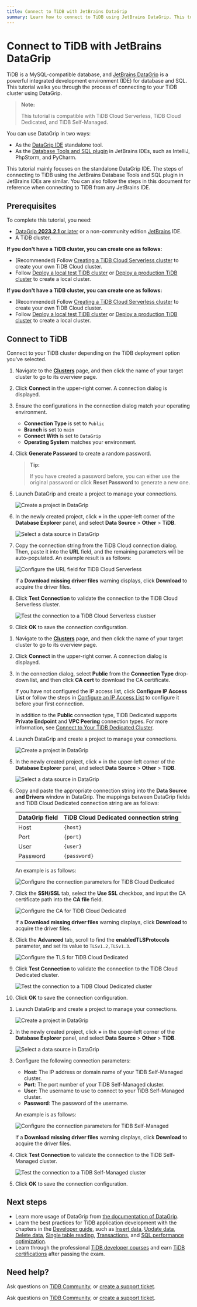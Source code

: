 ```yaml
---
title: Connect to TiDB with JetBrains DataGrip
summary: Learn how to connect to TiDB using JetBrains DataGrip. This tutorial also applies to the Database Tools and SQL plugin available in other JetBrains IDEs, such as IntelliJ, PhpStorm, and PyCharm.
---
```


# Connect to TiDB with JetBrains DataGrip

TiDB is a MySQL-compatible database, and [JetBrains DataGrip](https://www.jetbrains.com/help/datagrip/getting-started.html) is a powerful integrated development environment (IDE) for database and SQL. This tutorial walks you through the process of connecting to your TiDB cluster using DataGrip.

> **Note:**
>
> This tutorial is compatible with TiDB Cloud Serverless, TiDB Cloud Dedicated, and TiDB Self-Managed.

You can use DataGrip in two ways:

- As the [DataGrip IDE](https://www.jetbrains.com/datagrip/download) standalone tool.
- As the [Database Tools and SQL plugin](https://www.jetbrains.com/help/idea/relational-databases.html) in JetBrains IDEs, such as IntelliJ, PhpStorm, and PyCharm.

This tutorial mainly focuses on the standalone DataGrip IDE. The steps of connecting to TiDB using the JetBrains Database Tools and SQL plugin in JetBrains IDEs are similar. You can also follow the steps in this document for reference when connecting to TiDB from any JetBrains IDE.

## Prerequisites

To complete this tutorial, you need:

- [DataGrip **2023.2.1** or later](https://www.jetbrains.com/datagrip/download/) or a non-community edition [JetBrains](https://www.jetbrains.com/) IDE.
- A TiDB cluster.

<CustomContent platform="tidb">

**If you don't have a TiDB cluster, you can create one as follows:**

- (Recommended) Follow [Creating a TiDB Cloud Serverless cluster](/develop/dev-guide-build-cluster-in-cloud.md) to create your own TiDB Cloud cluster.
- Follow [Deploy a local test TiDB cluster](/quick-start-with-tidb.md#deploy-a-local-test-cluster) or [Deploy a production TiDB cluster](/production-deployment-using-tiup.md) to create a local cluster.

</CustomContent>
<CustomContent platform="tidb-cloud">

**If you don't have a TiDB cluster, you can create one as follows:**

- (Recommended) Follow [Creating a TiDB Cloud Serverless cluster](/develop/dev-guide-build-cluster-in-cloud.md) to create your own TiDB Cloud cluster.
- Follow [Deploy a local test TiDB cluster](https://docs.pingcap.com/tidb/stable/quick-start-with-tidb#deploy-a-local-test-cluster) or [Deploy a production TiDB cluster](https://docs.pingcap.com/tidb/stable/production-deployment-using-tiup) to create a local cluster.

</CustomContent>

## Connect to TiDB

Connect to your TiDB cluster depending on the TiDB deployment option you've selected.

<SimpleTab>
<div label="TiDB Cloud Serverless">

1. Navigate to the [**Clusters**](https://tidbcloud.com/console/clusters) page, and then click the name of your target cluster to go to its overview page.

2. Click **Connect** in the upper-right corner. A connection dialog is displayed.

3. Ensure the configurations in the connection dialog match your operating environment.

    - **Connection Type** is set to `Public`
    - **Branch** is set to `main`
    - **Connect With** is set to `DataGrip`
    - **Operating System** matches your environment.

4. Click **Generate Password** to create a random password.

    > **Tip:**
    >
    > If you have created a password before, you can either use the original password or click **Reset Password** to generate a new one.

5. Launch DataGrip and create a project to manage your connections.

    ![Create a project in DataGrip](https://docs-download.pingcap.com/media/images/docs/develop/datagrip-create-project.jpg)

6. In the newly created project, click **+** in the upper-left corner of the **Database Explorer** panel, and select **Data Source** > **Other** > **TiDB**.

    ![Select a data source in DataGrip](https://docs-download.pingcap.com/media/images/docs/develop/datagrip-data-source-select.jpg)

7. Copy the connection string from the TiDB Cloud connection dialog. Then, paste it into the **URL** field, and the remaining parameters will be auto-populated. An example result is as follows:

    ![Configure the URL field for TiDB Cloud Serverless](https://docs-download.pingcap.com/media/images/docs/develop/datagrip-url-paste.jpg)

    If a **Download missing driver files** warning displays, click **Download** to acquire the driver files.

8. Click **Test Connection** to validate the connection to the TiDB Cloud Serverless cluster.

    ![Test the connection to a TiDB Cloud Serverless clustser](https://docs-download.pingcap.com/media/images/docs/develop/datagrip-test-connection.jpg)

9. Click **OK** to save the connection configuration.

</div>
<div label="TiDB Cloud Dedicated">

1. Navigate to the [**Clusters**](https://tidbcloud.com/console/clusters) page, and then click the name of your target cluster to go to its overview page.

2. Click **Connect** in the upper-right corner. A connection dialog is displayed.

3. In the connection dialog, select **Public** from the **Connection Type** drop-down list, and then click **CA cert** to download the CA certificate.

    If you have not configured the IP access list, click **Configure IP Access List** or follow the steps in [Configure an IP Access List](https://docs.pingcap.com/tidbcloud/configure-ip-access-list) to configure it before your first connection.

    In addition to the **Public** connection type, TiDB Dedicated supports **Private Endpoint** and **VPC Peering** connection types. For more information, see [Connect to Your TiDB Dedicated Cluster](https://docs.pingcap.com/tidbcloud/connect-to-tidb-cluster).

4. Launch DataGrip and create a project to manage your connections.

    ![Create a project in DataGrip](https://docs-download.pingcap.com/media/images/docs/develop/datagrip-create-project.jpg)

5. In the newly created project, click **+** in the upper-left corner of the **Database Explorer** panel, and select **Data Source** > **Other** > **TiDB**.

    ![Select a data source in DataGrip](https://docs-download.pingcap.com/media/images/docs/develop/datagrip-data-source-select.jpg)

6. Copy and paste the appropriate connection string into the **Data Source and Drivers** window in DataGrip. The mappings between DataGrip fields and TiDB Cloud Dedicated connection string are as follows:

    | DataGrip field | TiDB Cloud Dedicated connection string |
    | -------------- | ------------------------------- |
    | Host           | `{host}`                        |
    | Port           | `{port}`                        |
    | User           | `{user}`                        |
    | Password       | `{password}`                    |

    An example is as follows:

    ![Configure the connection parameters for TiDB Cloud Dedicated](https://docs-download.pingcap.com/media/images/docs/develop/datagrip-dedicated-connect.jpg)

7. Click the **SSH/SSL** tab, select the **Use SSL** checkbox, and input the CA certificate path into the **CA file** field.

    ![Configure the CA for TiDB Cloud Dedicated](https://docs-download.pingcap.com/media/images/docs/develop/datagrip-dedicated-ssl.jpg)

    If a **Download missing driver files** warning displays, click **Download** to acquire the driver files.

8. Click the **Advanced** tab, scroll to find the **enabledTLSProtocols** parameter, and set its value to `TLSv1.2,TLSv1.3`.

    ![Configure the TLS for TiDB Cloud Dedicated](https://docs-download.pingcap.com/media/images/docs/develop/datagrip-dedicated-advanced.jpg)

9. Click **Test Connection** to validate the connection to the TiDB Cloud Dedicated cluster.

    ![Test the connection to a TiDB Cloud Dedicated cluster](https://docs-download.pingcap.com/media/images/docs/develop/datagrip-dedicated-test-connection.jpg)

10. Click **OK** to save the connection configuration.

</div>
<div label="TiDB Self-Managed">

1. Launch DataGrip and create a project to manage your connections.

    ![Create a project in DataGrip](https://docs-download.pingcap.com/media/images/docs/develop/datagrip-create-project.jpg)

2. In the newly created project, click **+** in the upper-left corner of the **Database Explorer** panel, and select **Data Source** > **Other** > **TiDB**.

    ![Select a data source in DataGrip](https://docs-download.pingcap.com/media/images/docs/develop/datagrip-data-source-select.jpg)

3. Configure the following connection parameters:

    - **Host**: The IP address or domain name of your TiDB Self-Managed cluster.
    - **Port**: The port number of your TiDB Self-Managed cluster.
    - **User**: The username to use to connect to your TiDB Self-Managed cluster.
    - **Password**: The password of the username.

    An example is as follows:

    ![Configure the connection parameters for TiDB Self-Managed](https://docs-download.pingcap.com/media/images/docs/develop/datagrip-self-hosted-connect.jpg)

    If a **Download missing driver files** warning displays, click **Download** to acquire the driver files.

4. Click **Test Connection** to validate the connection to the TiDB Self-Managed cluster.

    ![Test the connection to a TiDB Self-Managed cluster](https://docs-download.pingcap.com/media/images/docs/develop/datagrip-self-hosted-test-connection.jpg)

5. Click **OK** to save the connection configuration.

</div>
</SimpleTab>

## Next steps

- Learn more usage of DataGrip from [the documentation of DataGrip](https://www.jetbrains.com/help/datagrip/getting-started.html).
- Learn the best practices for TiDB application development with the chapters in the [Developer guide](/develop/dev-guide-overview.md), such as [Insert data](/develop/dev-guide-insert-data.md), [Update data](/develop/dev-guide-update-data.md), [Delete data](/develop/dev-guide-delete-data.md), [Single table reading](/develop/dev-guide-get-data-from-single-table.md), [Transactions](/develop/dev-guide-transaction-overview.md), and [SQL performance optimization](/develop/dev-guide-optimize-sql-overview.md).
- Learn through the professional [TiDB developer courses](https://www.pingcap.com/education/) and earn [TiDB certifications](https://www.pingcap.com/education/certification/) after passing the exam.

## Need help?

<CustomContent platform="tidb">

Ask questions on [TiDB Community](https://ask.pingcap.com/), or [create a support ticket](/support.md).

</CustomContent>

<CustomContent platform="tidb-cloud">

Ask questions on [TiDB Community](https://ask.pingcap.com/), or [create a support ticket](https://support.pingcap.com/).

</CustomContent>
